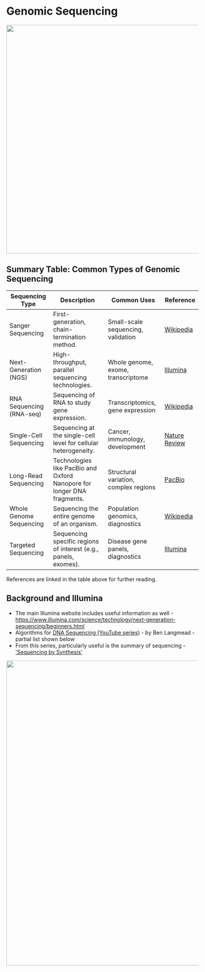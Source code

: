 # Genomic Sequencing

<img src="https://github.com/lynnlangit/TeamTeri/blob/master/Images/dna.png" width=600>

## Summary Table: Common Types of Genomic Sequencing

| Sequencing Type         | Description                                                                 | Common Uses                        | Reference |
|------------------------|-----------------------------------------------------------------------------|------------------------------------|-----------|
| Sanger Sequencing      | First-generation, chain-termination method.                                  | Small-scale sequencing, validation | [Wikipedia](https://en.wikipedia.org/wiki/Sanger_sequencing) |
| Next-Generation (NGS)  | High-throughput, parallel sequencing technologies.                          | Whole genome, exome, transcriptome | [Illumina](https://www.illumina.com/science/technology/next-generation-sequencing/beginners.html) |
| RNA Sequencing (RNA-seq)| Sequencing of RNA to study gene expression.                                 | Transcriptomics, gene expression   | [Wikipedia](https://en.wikipedia.org/wiki/RNA-Seq) |
| Single-Cell Sequencing | Sequencing at the single-cell level for cellular heterogeneity.              | Cancer, immunology, development    | [Nature Review](https://www.nature.com/articles/nrm.2016.127) |
| Long-Read Sequencing   | Technologies like PacBio and Oxford Nanopore for longer DNA fragments.       | Structural variation, complex regions | [PacBio](https://www.pacb.com/smrt-science/smrt-sequencing/) |
| Whole Genome Sequencing| Sequencing the entire genome of an organism.                                 | Population genomics, diagnostics   | [Wikipedia](https://en.wikipedia.org/wiki/Whole_genome_sequencing) |
| Targeted Sequencing    | Sequencing specific regions of interest (e.g., panels, exomes).              | Disease gene panels, diagnostics   | [Illumina](https://www.illumina.com/techniques/sequencing/dna-sequencing/targeted-resequencing/targeted-panels.html) |

References are linked in the table above for further reading.


## Background and Illumina

- The main Illumina website includes useful information as well - https://www.illumina.com/science/technology/next-generation-sequencing/beginners.html
- Algorithms for [DNA Sequencing (YouTube series)](https://www.youtube.com/playlist?list=PL2mpR0RYFQsBiCWVJSvVAO3OJ2t7DzoHA) - by Ben Langmead - partial list shown below
- From this series, particularly useful is the summary of sequencing - ['Sequencing by Synthesis'](https://www.youtube.com/watch?v=IzXQVwWYFv4)  

<img src="https://github.com/lynnlangit/TeamTeri/blob/master/Images/DNA-series.png" width=800>
